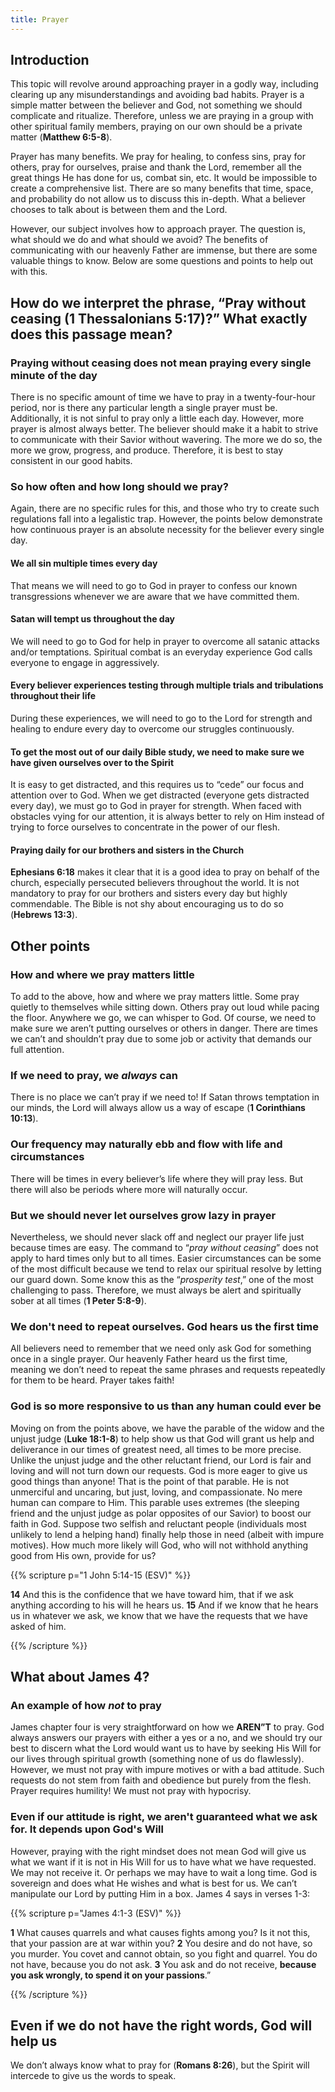 ```yaml
---
title: Prayer
---
```


## Introduction

This topic will revolve around approaching prayer in a godly way, including clearing up any misunderstandings and avoiding bad habits. Prayer is a simple matter between the believer and God, not something we should complicate and ritualize. Therefore, unless we are praying in a group with other spiritual family members, praying on our own should be a private matter (**Matthew 6:5-8**). 

Prayer has many benefits. We pray for healing, to confess sins, pray for others, pray for ourselves, praise and thank the Lord, remember all the great things He has done for us, combat sin, etc. It would be impossible to create a comprehensive list. There are so many benefits that time, space, and probability do not allow us to discuss this in-depth. What a believer chooses to talk about is between them and the Lord. 

However, our subject involves how to approach prayer. The question is, what should we do and what should we avoid? The benefits of communicating with our heavenly Father are immense, but there are some valuable things to know. Below are some questions and points to help out with this. 

## How do we interpret the phrase, “Pray without ceasing (1 Thessalonians 5:17)?” What exactly does this passage mean?

### Praying without ceasing does not mean praying every single minute of the day

There is no specific amount of time we have to pray in a twenty-four-hour period, nor is there any particular length a single prayer must be. Additionally, it is not sinful to pray only a little each day. However, more prayer is almost always better. The believer should make it a habit to strive to communicate with their Savior without wavering. The more we do so, the more we grow, progress, and produce. Therefore, it is best to stay consistent in our good habits.  

### So how often and how long should we pray?

Again, there are no specific rules for this, and those who try to create such regulations fall into a legalistic trap. However, the points below demonstrate how continuous prayer is an absolute necessity for the believer every single day. 

#### We all sin multiple times every day

That means we will need to go to God in prayer to confess our known transgressions whenever we are aware that we have committed them. 

#### Satan will tempt us throughout the day

We will need to go to God for help in prayer to overcome all satanic attacks and/or temptations. Spiritual combat is an everyday experience God calls everyone to engage in aggressively. 

#### Every believer experiences testing through multiple trials and tribulations throughout their life

During these experiences, we will need to go to the Lord for strength and healing to endure every day to overcome our struggles continuously.

#### To get the most out of our daily Bible study, we need to make sure we have given ourselves over to the Spirit

It is easy to get distracted, and this requires us to “cede” our focus and attention over to God. When we get distracted (everyone gets distracted every day), we must go to God in prayer for strength. When faced with obstacles vying for our attention, it is always better to rely on Him instead of trying to force ourselves to concentrate in the power of our flesh. 

#### Praying daily for our brothers and sisters in the Church

**Ephesians 6:18** makes it clear that it is a good idea to pray on behalf of the church, especially persecuted believers throughout the world. It is not mandatory to pray for our brothers and sisters every day but highly commendable. The Bible is not shy about encouraging us to do so (**Hebrews 13:3**). 

## Other points

### How and where we pray matters little

To add to the above, how and where we pray matters little. Some pray quietly to themselves while sitting down. Others pray out loud while pacing the floor. Anywhere we go, we can whisper to God. Of course, we need to make sure we aren’t putting ourselves or others in danger. There are times we can’t and shouldn’t pray due to some job or activity that demands our full attention. 

### If we need to pray, we *always* can

There is no place we can’t pray if we need to! If Satan throws temptation in our minds, the Lord will always allow us a way of escape (**1 Corinthians 10:13**). 

### Our frequency may naturally ebb and flow with life and circumstances

There will be times in every believer’s life where they will pray less. But there will also be periods where more will naturally occur. 

### But we should never let ourselves grow lazy in prayer

Nevertheless, we should never slack off and neglect our prayer life just because times are easy. The command to “*pray without ceasing*” does not apply to hard times only but to all times. Easier circumstances can be some of the most difficult because we tend to relax our spiritual resolve by letting our guard down. Some know this as the “*prosperity test*,” one of the most challenging to pass. Therefore, we must always be alert and spiritually sober at all times (**1 Peter 5:8-9**). 

### We don't need to repeat ourselves. God hears us the first time

All believers need to remember that we need only ask God for something once in a single prayer. Our heavenly Father heard us the first time, meaning we don’t need to repeat the same phrases and requests repeatedly for them to be heard. Prayer takes faith! 

### God is so more responsive to us than any human could ever be

Moving on from the points above, we have the parable of the widow and the unjust judge (**Luke 18:1-8**) to help show us that God will grant us help and deliverance in our times of greatest need, all times to be more precise. Unlike the unjust judge and the other reluctant friend, our Lord is fair and loving and will not turn down our requests. God is more eager to give us good things than anyone! That is the point of that parable. He is not unmerciful and uncaring, but just, loving, and compassionate. No mere human can compare to Him. This parable uses extremes (the sleeping friend and the unjust judge as polar opposites of our Savior) to boost our faith in God. Suppose two selfish and reluctant people (individuals most unlikely to lend a helping hand) finally help those in need (albeit with impure motives). How much more likely will God, who will not withhold anything good from His own, provide for us? 

{{% scripture p="1 John 5:14-15 (ESV)" %}} 

**14** And this is the confidence that we have toward him, that if we ask anything according to his will he hears us. **15** And if we know that he hears us in whatever we ask, we know that we have the requests that we have asked of him.

{{% /scripture %}} 

## What about James 4?

### An example of how *not* to pray

James chapter four is very straightforward on how we **AREN”T** to pray. God always answers our prayers with either a yes or a no, and we should try our best to discern what the Lord would want us to have by seeking His Will for our lives through spiritual growth (something none of us do flawlessly). However, we must not pray with impure motives or with a bad attitude. Such requests do not stem from faith and obedience but purely from the flesh. Prayer requires humility! We must not pray with hypocrisy.

### Even if our attitude is right, we aren't guaranteed what we ask for. It depends upon God's Will

However, praying with the right mindset does not mean God will give us what we want if it is not in His Will for us to have what we have requested. We may not receive it. Or perhaps we may have to wait a long time. God is sovereign and does what He wishes and what is best for us. We can’t manipulate our Lord by putting Him in a box. James 4 says in verses 1-3: 

{{% scripture p="James 4:1-3 (ESV)" %}}

**1** What causes quarrels and what causes fights among you? Is it not this, that your passion are at war within you? **2** You desire and do not have, so you murder. You covet and cannot obtain, so you fight and quarrel. You do not have, because you do not ask. **3** You ask and do not receive, **because you ask wrongly, to spend it on your passions**.”

{{% /scripture %}}

## Even if we do not have the right words, God will help us

We don’t always know what to pray for (**Romans 8:26**), but the Spirit will intercede to give us the words to speak. 